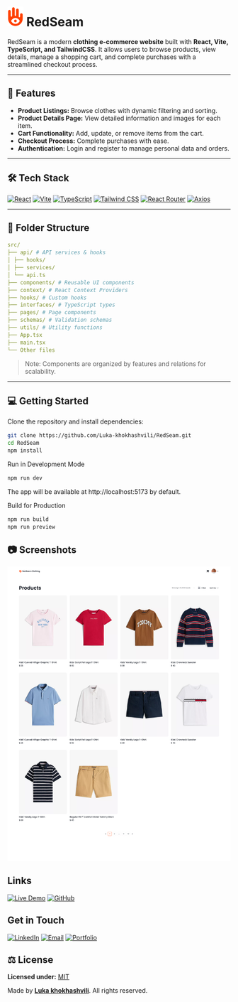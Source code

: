 # ![RedSeam Logo](./public/Logo.svg) RedSeam

RedSeam is a modern **clothing e-commerce website** built with **React, Vite, TypeScript, and TailwindCSS**. It allows users to browse products, view details, manage a shopping cart, and complete purchases with a streamlined checkout process.

---

## 🚀 Features

- **Product Listings:** Browse clothes with dynamic filtering and sorting.
- **Product Details Page:** View detailed information and images for each item.
- **Cart Functionality:** Add, update, or remove items from the cart.
- **Checkout Process:** Complete purchases with ease.
- **Authentication:** Login and register to manage personal data and orders.

---

## 🛠️ Tech Stack

[![React](https://img.shields.io/badge/-React-61DAFB?style=flat&logo=react&logoColor=white)](https://reactjs.org)
[![Vite](https://img.shields.io/badge/-Vite-646CFF?style=flat&logo=vite&logoColor=white)](https://vitejs.dev/)
[![TypeScript](https://img.shields.io/badge/-TypeScript-3178C6?style=flat&logo=typescript&logoColor=white)](https://www.typescriptlang.org/)
[![Tailwind CSS](https://img.shields.io/badge/-Tailwind_CSS-06B6D4?style=flat&logo=tailwind-css&logoColor=white)](https://tailwindcss.com/)
[![React Router](https://img.shields.io/badge/-React_Router-CA4245?style=flat&logo=react-router&logoColor=white)](https://reactrouter.com/)
[![Axios](https://img.shields.io/badge/-Axios-5A29E4?style=flat&logo=axios&logoColor=white)](https://axios-http.com/)

---

## 📁 Folder Structure

```yaml
src/
├── api/ # API services & hooks
│ ├── hooks/
│ ├── services/
│ └── api.ts
├── components/ # Reusable UI components
├── context/ # React Context Providers
├── hooks/ # Custom hooks
├── interfaces/ # TypeScript types
├── pages/ # Page components
├── schemas/ # Validation schemas
├── utils/ # Utility functions
├── App.tsx
├── main.tsx
└── Other files
```

> Note: Components are organized by features and relations for scalability.

---

## 💻 Getting Started

Clone the repository and install dependencies:

```bash
git clone https://github.com/Luka-khokhashvili/RedSeam.git
cd RedSeam
npm install
```

Run in Development Mode

```bash
npm run dev
```

The app will be available at http://localhost:5173 by default.

Build for Production

```bash
npm run build
npm run preview
```

## 📷 Screenshots

![RedSeam main page screenshot](./public/Screenshot.png)

## Links

[![Live Demo](https://img.shields.io/badge/-Live_Demo-FF4000?style=flat&logo=vercel&logoColor=white)](https://redseam-ten.vercel.app)
[![GitHub](https://img.shields.io/badge/-GitHub-black?style=flat&logo=github)](https://github.com/Luka-khokhashvili/RedSeam.git)

## Get in Touch

[![LinkedIn](https://img.shields.io/badge/-LinkedIn-0A66C2?style=flat&logo=linkedin&logoColor=white)](https://www.linkedin.com/in/luka-khokhashvili-8179b7285/)
[![Email](https://img.shields.io/badge/-Email-D14836?style=flat&logo=gmail&logoColor=white)](mailto:khokhashvililuka@gmail.com)
[![Portfolio](https://img.shields.io/badge/-Portfolio-1abc9c?style=flat&logo=ko-fi&logoColor=white)](https://portfolio-three-sigma-59.vercel.app/)

## ⚖️ License

**Licensed under:** [MIT](https://opensource.org/licenses/MIT)

Made by [**Luka khokhashvili**](https://github.com/Luka-khokhashvili). All rights reserved.
